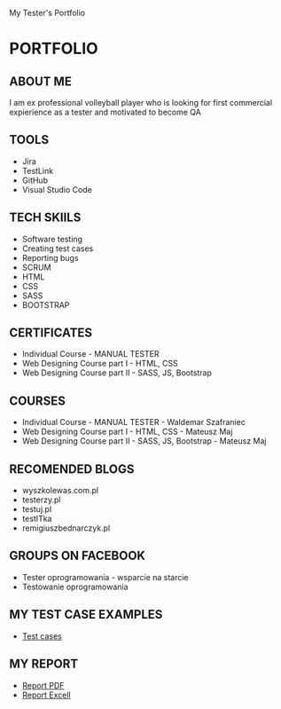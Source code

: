 My Tester's Portfolio
# PORTFOLIO
## ABOUT ME
I am ex professional volleyball player who is looking for first commercial expierience as a tester and motivated to become QA 
## TOOLS
* Jira
* TestLink
* GitHub
* Visual Studio Code
## TECH SKIILS
* Software testing
* Creating test cases
* Reporting bugs
* SCRUM
* HTML
* CSS
* SASS
* BOOTSTRAP
## CERTIFICATES
* Individual Course - MANUAL TESTER
* Web Designing Course part I - HTML, CSS 
* Web Designing Course part II - SASS, JS, Bootstrap
## COURSES
* Individual Course - MANUAL TESTER - Waldemar Szafraniec
* Web Designing Course part I - HTML, CSS - Mateusz Maj
* Web Designing Course part II - SASS, JS, Bootstrap - Mateusz Maj
## RECOMENDED BLOGS
* wyszkolewas.com.pl
* testerzy.pl
* testuj.pl
* testITka
* remigiuszbednarczyk.pl
## GROUPS ON FACEBOOK
* Tester oprogramowania - wsparcie na starcie
* Testowanie oprogramowania
## MY TEST CASE EXAMPLES 
* [Test cases](https://drive.google.com/file/d/1c1OEiWt0mttKDSl-cAM8mgp8Z6g_uYMA/view?usp=sharing)
## MY REPORT
* [Report PDF](https://drive.google.com/file/d/1CvEa7yx_AfEAX4fGznqTKzaKdspkTonB/view?usp=sharing)
* [Report Excell](https://docs.google.com/spreadsheets/d/1AOBUzdqUTPlqp5WIHw7hdtRfdKBXf4Ut/edit?usp=sharing&ouid=104282224798686350073&rtpof=true&sd=true)
